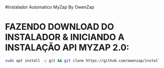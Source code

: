 #Instalador Automatico MyZap By OwenZap

# FAZENDO DOWNLOAD DO INSTALADOR & INICIANDO A INSTALAÇÃO API MYZAP 2.0:

```bash
sudo apt install -y git && git clone https://github.com/owenzap/install_myzap.git && sudo chmod -R 777 ./install_myzap && cd ./install_myzap && sudo ./myzap.sh
```

